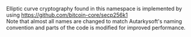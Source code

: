﻿Elliptic curve cryptography found in this namespace is implemented by using https://github.com/bitcoin-core/secp256k1  
Note that almost all names are changed to match Autarkysoft's naming convention and parts of the code is modified
for improved performance.